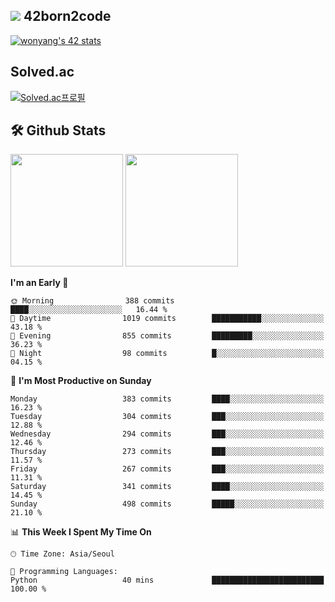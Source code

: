 
## <img src="https://img.shields.io/badge/-000000?style=flat&logo=42&logoColor=white"> 42born2code
[![wonyang's 42 stats](https://badge42.vercel.app/api/v2/cl5nhe5b6007809kydha7ht42/stats?cursusId=21&coalitionId=88)](https://profile.intra.42.fr/users/wonyang)

## Solved.ac
[![Solved.ac프로필](http://mazassumnida.wtf/api/v2/generate_badge?boj=bennyws)](https://solved.ac/bennyws)

## 🛠️ Github Stats
<p>
  <img height="180em" src="https://github-readme-stats-veggie-garden.vercel.app/api?username=gemstoneyang&show_icons=true&include_all_commits=true&bg_color=30,e96443,904e95&title_color=fff&text_color=fff">
  <img height="180em" src="https://github-readme-stats-veggie-garden.vercel.app/api/top-langs/?username=gemstoneyang&layout=compact&bg_color=30,e96443,904e95&title_color=fff&text_color=fff">
</p>

<!--START_SECTION:waka-->
**I'm an Early 🐤** 

```text
🌞 Morning                388 commits         ████░░░░░░░░░░░░░░░░░░░░░   16.44 % 
🌆 Daytime                1019 commits        ███████████░░░░░░░░░░░░░░   43.18 % 
🌃 Evening                855 commits         █████████░░░░░░░░░░░░░░░░   36.23 % 
🌙 Night                  98 commits          █░░░░░░░░░░░░░░░░░░░░░░░░   04.15 % 
```
📅 **I'm Most Productive on Sunday** 

```text
Monday                   383 commits         ████░░░░░░░░░░░░░░░░░░░░░   16.23 % 
Tuesday                  304 commits         ███░░░░░░░░░░░░░░░░░░░░░░   12.88 % 
Wednesday                294 commits         ███░░░░░░░░░░░░░░░░░░░░░░   12.46 % 
Thursday                 273 commits         ███░░░░░░░░░░░░░░░░░░░░░░   11.57 % 
Friday                   267 commits         ███░░░░░░░░░░░░░░░░░░░░░░   11.31 % 
Saturday                 341 commits         ████░░░░░░░░░░░░░░░░░░░░░   14.45 % 
Sunday                   498 commits         █████░░░░░░░░░░░░░░░░░░░░   21.10 % 
```


📊 **This Week I Spent My Time On** 

```text
🕑︎ Time Zone: Asia/Seoul

💬 Programming Languages: 
Python                   40 mins             █████████████████████████   100.00 % 
```


<!--END_SECTION:waka-->

